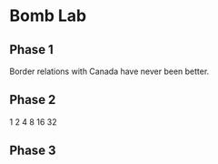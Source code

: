 # Bomb Lab

## Phase 1
Border relations with Canada have never been better.

## Phase 2
1 2 4 8 16 32

## Phase 3
